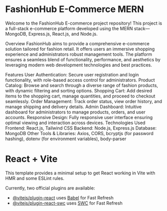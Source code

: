 # FashionHub E-Commerce MERN
Welcome to the FashionHub E-commerce project repository! This project is a full-stack e-commerce platform developed using the MERN stack—MongoDB, Express.js, React.js, and Node.js.

Overview
FashionHub aims to provide a comprehensive e-commerce solution tailored for fashion retail. It offers users an immersive shopping experience and administrators robust management tools. The platform ensures a seamless blend of functionality, performance, and aesthetics by leveraging modern web development technologies and best practices.

Features
User Authentication: Secure user registration and login functionality, with role-based access control for administrators.
Product Catalog: Browse and search through a diverse range of fashion products, with dynamic filtering and sorting options.
Shopping Cart: Add desired items to the shopping cart, manage quantities, and proceed to checkout seamlessly.
Order Management: Track order status, view order history, and manage shipping and delivery details.
Admin Dashboard: Intuitive dashboard for administrators to manage products, orders, and user accounts.
Responsive Design: Fully responsive user interface ensuring optimal viewing and interaction across devices.
Technologies Used
Frontend: React.js, Tailwind CSS
Backend: Node.js, Express.js
Database: MongoDB
Other Tools & Libraries: Axios, CORS, bcryptjs (for password hashing), dotenv (for environment variables), body-parser


# React + Vite

This template provides a minimal setup to get React working in Vite with HMR and some ESLint rules.

Currently, two official plugins are available:

- [@vitejs/plugin-react](https://github.com/vitejs/vite-plugin-react/blob/main/packages/plugin-react/README.md) uses [Babel](https://babeljs.io/) for Fast Refresh
- [@vitejs/plugin-react-swc](https://github.com/vitejs/vite-plugin-react-swc) uses [SWC](https://swc.rs/) for Fast Refresh
